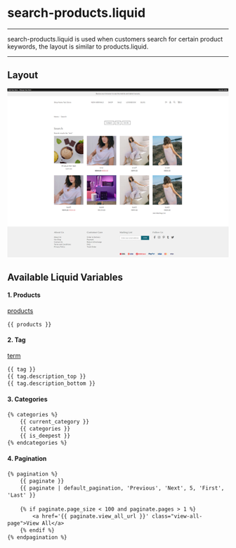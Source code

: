 # search-products.liquid

---

search-products.liquid is used when customers search for certain product keywords, the layout is similar to products.liquid.

---

## Layout

![Search Products](<../../assets/images/documents/image (42).png>)

## Available Liquid Variables

#### 1. Products

[products](liquid/variables/products.md)

```
{{ products }}
```

#### 2. Tag

[term](liquid/variables/pages/term.md)

```
{{ tag }}
{{ tag.description_top }}
{{ tag.description_bottom }}
```

#### 3. Categories

```
{% categories %}
    {{ current_category }}
    {{ categories }}
    {{ is_deepest }}
{% endcategories %}
```

#### 4. Pagination

```
{% pagination %}
    {{ paginate }}
    {{ paginate | default_pagination, 'Previous', 'Next', 5, 'First', 'Last' }}
    
    {% if paginate.page_size < 100 and paginate.pages > 1 %}
        <a href='{{ paginate.view_all_url }}' class="view-all-page">View All</a>
    {% endif %}
{% endpagination %}
```

